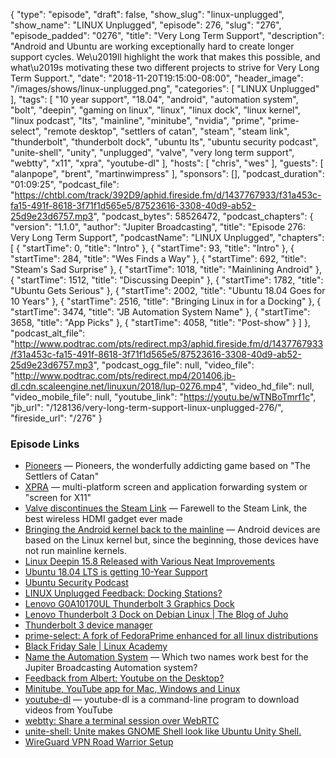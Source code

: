 {
  "type": "episode",
  "draft": false,
  "show_slug": "linux-unplugged",
  "show_name": "LINUX Unplugged",
  "episode": 276,
  "slug": "276",
  "episode_padded": "0276",
  "title": "Very Long Term Support",
  "description": "Android and Ubuntu are working exceptionally hard to create longer support cycles. We\u2019ll highlight the work that makes this possible, and what\u2019s motivating these two different projects to strive for Very Long Term Support.",
  "date": "2018-11-20T19:15:00-08:00",
  "header_image": "/images/shows/linux-unplugged.png",
  "categories": [
    "LINUX Unplugged"
  ],
  "tags": [
    "10 year support",
    "18.04",
    "android",
    "automation system",
    "bolt",
    "deepin",
    "gaming on linux",
    "linux",
    "linux dock",
    "linux kernel",
    "linux podcast",
    "lts",
    "mainline",
    "minitube",
    "nvidia",
    "prime",
    "prime-select",
    "remote desktop",
    "settlers of catan",
    "steam",
    "steam link",
    "thunderbolt",
    "thunderbolt dock",
    "ubuntu lts",
    "ubuntu security podcast",
    "unite-shell",
    "unity",
    "unplugged",
    "valve",
    "very long term support",
    "webtty",
    "x11",
    "xpra",
    "youtube-dl"
  ],
  "hosts": [
    "chris",
    "wes"
  ],
  "guests": [
    "alanpope",
    "brent",
    "martinwimpress"
  ],
  "sponsors": [],
  "podcast_duration": "01:09:25",
  "podcast_file": "https://chtbl.com/track/392D9/aphid.fireside.fm/d/1437767933/f31a453c-fa15-491f-8618-3f71f1d565e5/87523616-3308-40d9-ab52-25d9e23d6757.mp3",
  "podcast_bytes": 58526472,
  "podcast_chapters": {
    "version": "1.1.0",
    "author": "Jupiter Broadcasting",
    "title": "Episode 276: Very Long Term Support",
    "podcastName": "LINUX Unplugged",
    "chapters": [
      {
        "startTime": 0,
        "title": "Intro"
      },
      {
        "startTime": 93,
        "title": "Intro"
      },
      {
        "startTime": 284,
        "title": "Wes Finds a Way"
      },
      {
        "startTime": 692,
        "title": "Steam's Sad Surprise"
      },
      {
        "startTime": 1018,
        "title": "Mainlining Android"
      },
      {
        "startTime": 1512,
        "title": "Discussing Deepin"
      },
      {
        "startTime": 1782,
        "title": "Ubuntu Gets Serious"
      },
      {
        "startTime": 2002,
        "title": "Ubuntu 18.04 Goes for 10 Years"
      },
      {
        "startTime": 2516,
        "title": "Bringing Linux in for a Docking"
      },
      {
        "startTime": 3474,
        "title": "JB Automation System Name"
      },
      {
        "startTime": 3658,
        "title": "App Picks"
      },
      {
        "startTime": 4058,
        "title": "Post-show"
      }
    ]
  },
  "podcast_alt_file": "http://www.podtrac.com/pts/redirect.mp3/aphid.fireside.fm/d/1437767933/f31a453c-fa15-491f-8618-3f71f1d565e5/87523616-3308-40d9-ab52-25d9e23d6757.mp3",
  "podcast_ogg_file": null,
  "video_file": "http://www.podtrac.com/pts/redirect.mp4/201406.jb-dl.cdn.scaleengine.net/linuxun/2018/lup-0276.mp4",
  "video_hd_file": null,
  "video_mobile_file": null,
  "youtube_link": "https://youtu.be/wTNBoTmrf1c",
  "jb_url": "/128136/very-long-term-support-linux-unplugged-276/",
  "fireside_url": "/276"
}


### Episode Links

  * [Pioneers](http://pio.sourceforge.net/ "Pioneers") — Pioneers, the wonderfully addicting game based on "The Settlers of Catan"
  * [XPRA](https://xpra.org/ "XPRA") — multi-platform screen and application forwarding system or "screen for X11"
  * [Valve discontinues the Steam Link](https://www.theverge.com/circuitbreaker/2018/11/19/18103672/valve-discontinues-steam-link-streaming-set-top-box "Valve discontinues the Steam Link") — Farewell to the Steam Link, the best wireless HDMI gadget ever made
  * [Bringing the Android kernel back to the mainline](https://lwn.net/Articles/771974/ "Bringing the Android kernel back to the mainline") — Android devices are based on the Linux kernel but, since the beginning, those devices have not run mainline kernels.
  * [Linux Deepin 15.8 Released with Various Neat Improvements](https://www.omgubuntu.co.uk/2018/11/linux-deepin-15-8-release-improvements "Linux Deepin 15.8 Released with Various Neat Improvements")
  * [Ubuntu 18.04 LTS is getting 10-Year Support](https://itsfoss.com/ubuntu-18-04-ten-year-support/ "Ubuntu 18.04 LTS is getting 10-Year Support")
  * [Ubuntu Security Podcast](https://ubuntusecuritypodcast.org/ "Ubuntu Security Podcast")
  * [LINUX Unplugged Feedback: Docking Stations?](https://pastebin.com/RXrwBkSb "LINUX Unplugged Feedback: Docking Stations?")
  * [ Lenovo G0A10170UL Thunderbolt 3 Graphics Dock](https://www.amazon.com/dp/B079JFW3YT/ref=cm_sw_r_cp_tai_5gf9BbPNY12TW " Lenovo G0A10170UL Thunderbolt 3 Graphics Dock")
  * [Lenovo Thunderbolt 3 Dock on Debian Linux | The Blog of Juho](http://juho.tykkala.fi//Lenovo-Thunderbolt-3-dock-Linux "Lenovo Thunderbolt 3 Dock on Debian Linux | The Blog of Juho")
  * [Thunderbolt 3 device manager](https://github.com/gicmo/bolt "Thunderbolt 3 device manager")
  * [prime-select: A fork of FedoraPrime enhanced for all linux distributions](https://github.com/wildtruc/nvidia-prime-select "prime-select: A fork of FedoraPrime enhanced for all linux distributions")
  * [Black Friday Sale | Linux Academy](https://linuxacademy.com/join/pricing?utm_source=jupiterbroadcasting&utm_medium=description&utm_campaign=blackfridaycybermonday_2018 "Black Friday Sale | Linux Academy")
  * [Name the Automation System](https://www.strawpoll.me/16842741 "Name the Automation System") — Which two names work best for the Jupiter Broadcasting Automation system?
  * [Feedback from Albert: Youtube on the Desktop?](https://pastebin.com/cY8M9JJ5 "Feedback from Albert: Youtube on the Desktop?")
  * [Minitube, YouTube app for Mac, Windows and Linux](https://flavio.tordini.org/minitube "Minitube, YouTube app for Mac, Windows and Linux")
  * [youtube-dl](https://rg3.github.io/youtube-dl/ "youtube-dl") — youtube-dl is a command-line program to download videos from YouTube
  * [webtty: Share a terminal session over WebRTC](https://github.com/maxmcd/webtty "webtty: Share a terminal session over WebRTC")
  * [unite-shell: Unite makes GNOME Shell look like Ubuntu Unity Shell.](https://github.com/hardpixel/unite-shell "unite-shell: Unite makes GNOME Shell look like Ubuntu Unity Shell.")
  * [WireGuard VPN Road Warrior Setup](https://emanuelduss.ch/2018/09/wireguard-vpn-road-warrior-setup/ "WireGuard VPN Road Warrior Setup")


